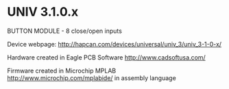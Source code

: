 UNIV 3.1.0.x
============

BUTTON MODULE - 8 close/open inputs

Device webpage: http://hapcan.com/devices/universal/univ_3/univ_3-1-0-x/

Hardware created in Eagle PCB Software http://www.cadsoftusa.com/

Firmware created in Microchip MPLAB http://www.microchip.com/mplabide/ in assembly language
